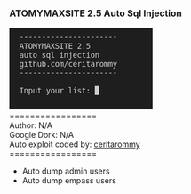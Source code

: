 <h3>ATOMYMAXSITE 2.5 Auto Sql Injection</h3>
<img src="screenshot/atom_auto_sqli.png">
<br/>=================<br/>
Author: N/A<br/>
Google Dork: N/A<br/>
Auto exploit coded by: <a href="https://github.com/ceritarommy">ceritarommy</a><br/>
=================<br/>
<ul>
    <li>Auto dump admin users</li>
    <li>Auto dump empass users</li>
</ul>